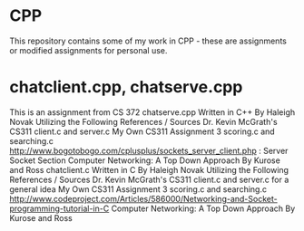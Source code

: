 # CPP
This repository contains some of my work in CPP - these are assignments or modified assignments for personal use.

# chatclient.cpp, chatserve.cpp
This is an assignment from CS 372 
	chatserve.cpp
		Written in C++
		By Haleigh Novak
		Utilizing the Following References / Sources
			Dr. Kevin McGrath's CS311 client.c and server.c
			My Own CS311 Assignment 3 scoring.c and searching.c	
			http://www.bogotobogo.com/cplusplus/sockets_server_client.php : Server Socket Section 
			Computer Networking: A Top Down Approach By Kurose and Ross 
	chatclient.c
		Written in C
		By Haleigh Novak
		Utilizing the Following References / Sources
			Dr. Kevin McGrath's CS311 client.c and server.c for a general idea
			My Own CS311 Assignment 3 scoring.c and searching.c
			http://www.codeproject.com/Articles/586000/Networking-and-Socket-programming-tutorial-in-C
			Computer Networking: A Top Down Approach By Kurose and Ross